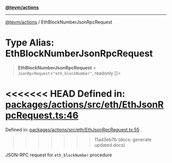 [**@tevm/actions**](../README.md)

***

[@tevm/actions](../globals.md) / EthBlockNumberJsonRpcRequest

# Type Alias: EthBlockNumberJsonRpcRequest

> **EthBlockNumberJsonRpcRequest** = `JsonRpcRequest`\<`"eth_blockNumber"`, readonly \[\]\>

<<<<<<< HEAD
Defined in: [packages/actions/src/eth/EthJsonRpcRequest.ts:46](https://github.com/evmts/tevm-monorepo/blob/main/packages/actions/src/eth/EthJsonRpcRequest.ts#L46)
=======
Defined in: [packages/actions/src/eth/EthJsonRpcRequest.ts:55](https://github.com/evmts/tevm-monorepo/blob/main/packages/actions/src/eth/EthJsonRpcRequest.ts#L55)
>>>>>>> 11ad3eb7b (docs: generate updated docs)

JSON-RPC request for `eth_blockNumber` procedure

